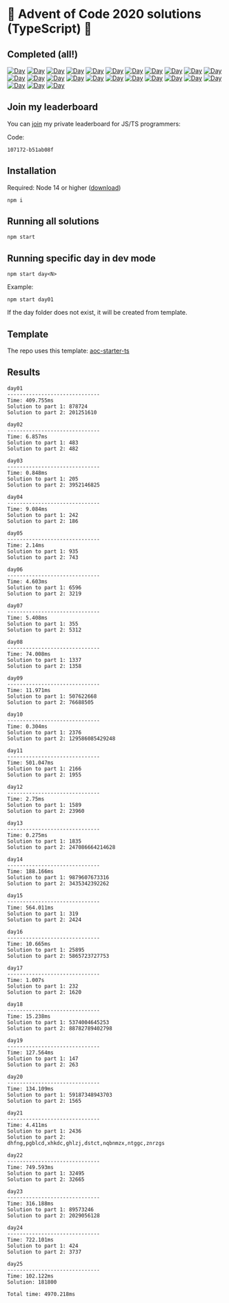 # 🎄 Advent of Code 2020 solutions (TypeScript) 🎄

## Completed (all!)

[![Day](https://badgen.net/badge/01/%E2%98%85%E2%98%85/blue)](src/day01)
[![Day](https://badgen.net/badge/02/%E2%98%85%E2%98%85/blue)](src/day02)
[![Day](https://badgen.net/badge/03/%E2%98%85%E2%98%85/blue)](src/day03)
[![Day](https://badgen.net/badge/04/%E2%98%85%E2%98%85/blue)](src/day04)
[![Day](https://badgen.net/badge/05/%E2%98%85%E2%98%85/blue)](src/day05)
[![Day](https://badgen.net/badge/06/%E2%98%85%E2%98%85/blue)](src/day06)
[![Day](https://badgen.net/badge/07/%E2%98%85%E2%98%85/blue)](src/day07)
[![Day](https://badgen.net/badge/08/%E2%98%85%E2%98%85/blue)](src/day08)
[![Day](https://badgen.net/badge/09/%E2%98%85%E2%98%85/blue)](src/day09)
[![Day](https://badgen.net/badge/10/%E2%98%85%E2%98%85/blue)](src/day10)
[![Day](https://badgen.net/badge/11/%E2%98%85%E2%98%85/blue)](src/day11)
[![Day](https://badgen.net/badge/12/%E2%98%85%E2%98%85/blue)](src/day12)
[![Day](https://badgen.net/badge/13/%E2%98%85%E2%98%85/blue)](src/day13)
[![Day](https://badgen.net/badge/14/%E2%98%85%E2%98%85/blue)](src/day14)
[![Day](https://badgen.net/badge/15/%E2%98%85%E2%98%85/blue)](src/day15)
[![Day](https://badgen.net/badge/16/%E2%98%85%E2%98%85/blue)](src/day16)
[![Day](https://badgen.net/badge/17/%E2%98%85%E2%98%85/blue)](src/day17)
[![Day](https://badgen.net/badge/18/%E2%98%85%E2%98%85/blue)](src/day18)
[![Day](https://badgen.net/badge/19/%E2%98%85%E2%98%85/blue)](src/day19)
[![Day](https://badgen.net/badge/20/%E2%98%85%E2%98%85/blue)](src/day20)
[![Day](https://badgen.net/badge/21/%E2%98%85%E2%98%85/blue)](src/day21)
[![Day](https://badgen.net/badge/22/%E2%98%85%E2%98%85/blue)](src/day22)
[![Day](https://badgen.net/badge/23/%E2%98%85%E2%98%85/blue)](src/day23)
[![Day](https://badgen.net/badge/24/%E2%98%85%E2%98%85/blue)](src/day24)
[![Day](https://badgen.net/badge/25/%E2%98%85%E2%98%85/blue)](src/day25)

## Join my leaderboard

You can [join](https://adventofcode.com/2020/leaderboard/private) my private leaderboard for JS/TS programmers:

Code:

```
107172-b51ab08f
```

## Installation

Required: Node 14 or higher ([download](https://nodejs.org/en/download/))

```
npm i
```

## Running all solutions

```
npm start
```

## Running specific day in dev mode

```
npm start day<N>
```

Example:

```
npm start day01
```

If the day folder does not exist, it will be created from template.

## Template

The repo uses this template: [aoc-starter-ts](https://github.com/caderek/aoc-starter-ts)

## Results

```
day01
------------------------------
Time: 409.755ms
Solution to part 1: 878724
Solution to part 2: 201251610

day02
------------------------------
Time: 6.857ms
Solution to part 1: 483
Solution to part 2: 482

day03
------------------------------
Time: 0.848ms
Solution to part 1: 205
Solution to part 2: 3952146825

day04
------------------------------
Time: 9.084ms
Solution to part 1: 242
Solution to part 2: 186

day05
------------------------------
Time: 2.14ms
Solution to part 1: 935
Solution to part 2: 743

day06
------------------------------
Time: 4.603ms
Solution to part 1: 6596
Solution to part 2: 3219

day07
------------------------------
Time: 5.408ms
Solution to part 1: 355
Solution to part 2: 5312

day08
------------------------------
Time: 74.008ms
Solution to part 1: 1337
Solution to part 2: 1358

day09
------------------------------
Time: 11.971ms
Solution to part 1: 507622668
Solution to part 2: 76688505

day10
------------------------------
Time: 0.304ms
Solution to part 1: 2376
Solution to part 2: 129586085429248

day11
------------------------------
Time: 501.047ms
Solution to part 1: 2166
Solution to part 2: 1955

day12
------------------------------
Time: 2.75ms
Solution to part 1: 1589
Solution to part 2: 23960

day13
------------------------------
Time: 0.275ms
Solution to part 1: 1835
Solution to part 2: 247086664214628

day14
------------------------------
Time: 188.166ms
Solution to part 1: 9879607673316
Solution to part 2: 3435342392262

day15
------------------------------
Time: 564.011ms
Solution to part 1: 319
Solution to part 2: 2424

day16
------------------------------
Time: 10.665ms
Solution to part 1: 25895
Solution to part 2: 5865723727753

day17
------------------------------
Time: 1.007s
Solution to part 1: 232
Solution to part 2: 1620

day18
------------------------------
Time: 15.238ms
Solution to part 1: 5374004645253
Solution to part 2: 88782789402798

day19
------------------------------
Time: 127.564ms
Solution to part 1: 147
Solution to part 2: 263

day20
------------------------------
Time: 134.109ms
Solution to part 1: 59187348943703
Solution to part 2: 1565

day21
------------------------------
Time: 4.411ms
Solution to part 1: 2436
Solution to part 2: dhfng,pgblcd,xhkdc,ghlzj,dstct,nqbnmzx,ntggc,znrzgs

day22
------------------------------
Time: 749.593ms
Solution to part 1: 32495
Solution to part 2: 32665

day23
------------------------------
Time: 316.188ms
Solution to part 1: 89573246
Solution to part 2: 2029056128

day24
------------------------------
Time: 722.101ms
Solution to part 1: 424
Solution to part 2: 3737

day25
------------------------------
Time: 102.122ms
Solution: 181800
```

```
Total time: 4970.218ms
```
